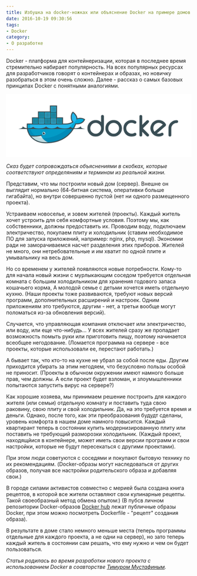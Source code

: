 ```yaml
---
title: Избушка на docker-ножках или объяснение Docker на примере домов
date: 2016-10-19 09:30:56
tags:
- Docker
category:
- О разработке
---
```


Docker - платформа для контейнеризации, которая в последнее время стремительно набирает популярность. На всех популярных ресурсах для разработчиков говорят о контейнерах и образах, но новичку разобраться в этом очень сложно. Далее - рассказ о самых базовых принципах Docker c понятными аналогиями.

<!-- more -->

![](/content/2016/10/docker-house/docker.png)

*Сказ будет сопровождаться объяснениями в скобках, которые соответствуют определяниям и терминам из реальной жизни.*

Представим, что мы построили новый дом (сервер). Внешне он выглядит нормально (64-битная система, оперативки больше гигабайта), но внутри совершенно пустой (нет ни одного размещенного проекта). 

Устраиваем новоселье, и зовем жителей (проекты). Каждый житель хочет устроить для себя комфортные условия. Поэтому мы, как собственники, должны предоставить их. Проводим воду, подключаем электричество, покупаем плиту и холодильник (ставим необходимое ПО для запуска приложений, например: nginx, php, mysql). Экономии ради не заморачиваемся насчет разделения этих приборов. Жителей не много, они нетребовательные и им хватит по одной плите и умывальнику на весь дом.

Но со временем у жителей появляются новые потребности. Кому-то для начала новый жизни с мурлыкающим соседом требуется отдельная комната с большим холодильником для хранения годового запаса кошачьего корма, А молодой семье с детьми хочется иметь отдельную кухню. (Наши проекты тоже развиваются, требуют новых версий программ, дополнительных расширений и настроек. Одним приложениям это требуются, другим - нет, а третьи вообще могут поломаться из-за обновления версий).

Случается, что управляющая компания отключает или электричество, или воду, или еще что-нибудь... У всех жителей сразу же пропадает возможность помыть руки или приготовить пищу, поэтому начинается всеобщее негодование. (Ломается программа на сервере - все проекты, которые использовали ее, перестают работать.)

А бывает так, что кто-то на кухне не убрал за собой после еды. Другим приходится убирать за этим негодяем, что безусловно пользы особой не приносит. (Проекты в обычном окружении имеют намного больше прав, чем должны. А если проект будет взломан, и злоумышленники попытаются запустить вирус на сервере?)

Как хорошие хозяева, мы принимаем решение построить для каждого жителя (или семьи) отдельную комнату и поставить туда свою раковину, свою плиту и свой холодильник. Да, на это требуется время и деньги. Однако, после того, как эти преобразования будудт сделаны, уровень комфорта в нашем доме намного повысится. Каждый квартирант теперь в состоянии купить модернизированную плиту или поставить не требующий разморозки холодильник. (Каждый проект, находящйися в контейнере, может иметь свои версии программ и свои настройки, которые не будут пересекаться с другими проектами). 

При этом люди советуются с соседями и покупают бытовую технику по их рекомендациям. (Docker-образы могут наследоваться от других образов, получая все настройки родительского образа и добавляя свои.)

В городе силами активистов совместно с мерией была создана книга рецептов, в которой все жители оставляют свои кулинарные рецепты. Такой своеобразный метод обмена опытом:) (В пубсв личном репозитории Docker-образов [Docker hub](http://hub.docker.com) лежат публичные образы Docker, при этом можно посмотреть Dockerfile - "рецепт" создания образа).

В результате в доме стало немного меньше места (теперь программы отдельные для каждого проекта, а не одни на сервер), но зато теперь каждый житель в состоянии сам решать, что ему нужно и чем он будет пользоваться.  

*Статья родилась во время разработки нового проекта с использованием Docker в соавторстве [Тимуром Мустафиным](http://timur.clienddev.ru).*